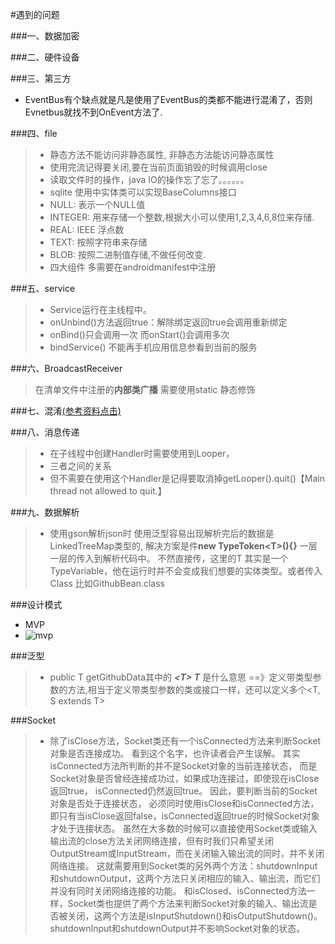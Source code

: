 #遇到的问题


###一、数据加密

###二、硬件设备

###三、第三方
> 
- EventBus有个缺点就是凡是使用了EventBus的类都不能进行混淆了，否则Evnetbus就找不到OnEvent方法了.

###四、file
>- 静态方法不能访问非静态属性, 非静态方法能访问静态属性
>- 使用完流记得要关闭,要在当前页面销毁的时候调用close
>- 读取文件时的操作，java IO的操作忘了忘了。。。。。。
>- sqlite 使用中实体类可以实现BaseColumns接口
>- NULL: 表示一个NULL值
>- INTEGER: 用来存储一个整数,根据大小可以使用1,2,3,4,6,8位来存储.
>- REAL: IEEE 浮点数
>- TEXT: 按照字符串来存储
>- BLOB: 按照二进制值存储,不做任何改变.
>- 四大组件 多需要在androidmanifest中注册

###五、service
>- Service运行在主线程中。
>- onUnbind()方法返回true：解除绑定返回true会调用重新绑定
>- onBind()只会调用一次 而onStart()会调用多次
>- bindService() 不能再手机应用信息参看到当前的服务

###六、BroadcastReceiver
>在清单文件中注册的**内部类广播** 需要使用static 静态修饰

###七、混淆[(参考资料点击)](https://mp.weixin.qq.com/s?__biz=MzI4NTQ2OTI4MA==&mid=2247483651&idx=1&sn=85f0d6c6a0f6c4f2ece97429f423c51c&chksm=ebeafe0cdc9d771a31344d0d6861e3b864bfe36d46652770aa522631eb0115a754e1be579d3b#rd)

###八、消息传递
>- 在子线程中创建Handler时需要使用到Looper，
>- 三者之间的关系
>- 但不需要在使用这个Handler是记得要取消掉getLooper().quit()【Main thread not allowed to quit.】

###九、数据解析
>- 使用gson解析json时 使用泛型容易出现解析完后的数据是LinkedTreeMap类型的, 解决方案是件**new TypeToken\<T\>(){}** 一层一层的传入到解析代码中。
   不然直接传<T>，这里的T 其实是一个 TypeVariable，他在运行时并不会变成我们想要的实体类型。或者传入Class<T> 比如GithubBean.class

###设计模式
- MVP
- ![mvp](G:\coding\Android\AndroidDemo\note\mvp.png)

###泛型
>- public <T> T getGithubData其中的 **_\<T\> T_** 是什么意思 ==》定义带类型参数的方法,相当于定义带类型参数的类或接口一样，还可以定义多个<T, S extends T>

###Socket
>- 除了isClose方法，Socket类还有一个isConnected方法来判断Socket对象是否连接成功。  看到这个名字，也许读者会产生误解。
其实isConnected方法所判断的并不是Socket对象的当前连接状态，  而是Socket对象是否曾经连接成功过，如果成功连接过，即使现在isClose返回true， isConnected仍然返回true。
因此，要判断当前的Socket对象是否处于连接状态， 必须同时使用isClose和isConnected方法， 即只有当isClose返回false，isConnected返回true的时候Socket对象才处于连接状态。
虽然在大多数的时候可以直接使用Socket类或输入输出流的close方法关闭网络连接，但有时我们只希望关闭OutputStream或InputStream，而在关闭输入输出流的同时，并不关闭网络连接。
这就需要用到Socket类的另外两个方法：shutdownInput和shutdownOutput，这两个方法只关闭相应的输入、输出流，而它们并没有同时关闭网络连接的功能。
和isClosed、isConnected方法一样，Socket类也提供了两个方法来判断Socket对象的输入、输出流是否被关闭，这两个方法是isInputShutdown()和isOutputShutdown()。 shutdownInput和shutdownOutput并不影响Socket对象的状态。
